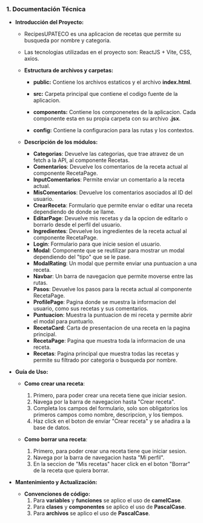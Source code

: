 ### 1. **Documentación Técnica**
   - **Introducción del Proyecto:**
     - RecipesUPATECO es una aplicacion de recetas que permite su busqueda por nombre y categoria.
     - Las tecnologias utilizadas en el proyecto son: ReactJS + Vite, CSS, axios.
     
     - **Estructura de archivos y carpetas:** 
          - **public:** Contiene los archivos estaticos y el archivo **index.html**.

          - **src:** Carpeta principal que contiene el codigo fuente de la aplicacion.
          - **components:** Contiene los componenetes de la aplicacion. Cada componente esta en su propia carpeta con su archivo **.jsx**.
          - **config:** Contiene la configuracion para las rutas y los contextos.
     - **Descripción de los módulos:**
          - **Categorias**: Devuelve las categorias, que trae atravez de un fetch a la API, al componente Recetas.
          - **Comentarios**: Devuelve los comentarios de la receta actual al componente RecetaPage.
          - **InputComentarios**: Permite enviar un comentario a la receta actual.
          - **MisComentarios**: Devuelve los comentarios asociados al ID del usuario.
          - **CrearReceta**: Formulario que permite enviar o editar una receta dependiendo de donde se llame.
          - **EditarPage**: Devuelve mis recetas y da la opcion de editarlo o borrarlo desde el perfil del usuario.
          - **Ingredientes**: Devuelve los ingredientes de la receta actual al componente RecetaPage.
          - **Login**: Formulario para que inicie sesion el usuario.
          - **Modal**: Componente que se reutilizar para mostrar un modal dependiendo del "tipo" que se le pase.
          - **ModalRating**: Un modal que permite enviar una puntuacion a una receta.
          - **Navbar**: Un barra de navegacion que permite moverse entre las rutas.
          - **Pasos**: Devuelve los pasos para la receta actual al componente RecetaPage.
          - **ProfilePage**: Pagina donde se muestra la informacion del usuario, como sus recetas y sus comentarios.
          - **Puntuacion**: Muestra la puntuacion de mi receta y permite abrir el modal para puntuarlo.
          - **RecetaCard**: Carta de presentacion de una receta en la pagina principal.
          - **RecetaPage**: Pagina que muestra toda la informacion de una receta.
          - **Recetas**: Pagina principal que muestra todas las recetas y permite su filtrado por categoria o busqueda por nombre.

        
   - **Guía de Uso:**
     - **Como crear una receta**:
         1. Primero, para poder crear una receta tiene que iniciar sesion.
         2. Navega por la barra de navegacion hasta "Crear receta".
         3. Completa los campos del formulario, solo son obligatorios los primeros campos como nombre, descripcion, y los tiempos.
         4. Haz click en el boton de enviar "Crear receta" y se añadira a la base de datos.

      - **Como borrar una receta**:
        1. Primero, para poder crear una receta tiene que iniciar sesion.
        2. Navega por la barra de navegacion hasta "Mi perfil".
        3. En la seccion de "Mis recetas" hacer click en el boton "Borrar" de la receta que quiera borrar.
        
   

   - **Mantenimiento y Actualización:**
     - **Convenciones de código:**
       1. Para **variables** y **funciones** se aplico el uso de **camelCase**.
       2. Para **clases** y **componentes** se aplico el uso de **PascalCase**.
       3. Para **archivos** se aplico el uso de **PascalCase**.
   